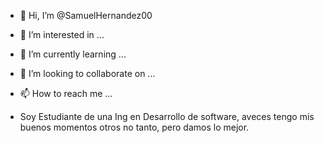 - 👋 Hi, I’m @SamuelHernandez00
- 👀 I’m interested in ...
- 🌱 I’m currently learning ...
- 💞️ I’m looking to collaborate on ...
- 📫 How to reach me ...

- Soy Estudiante de una Ing en Desarrollo de software, aveces tengo mis buenos momentos otros no tanto, pero damos lo mejor.

<!---
SamuelHernandez00/SamuelHernandez00 is a ✨ special ✨ repository because its `README.md` (this file) appears on your GitHub profile.
You can click the Preview link to take a look at your changes.
--->
